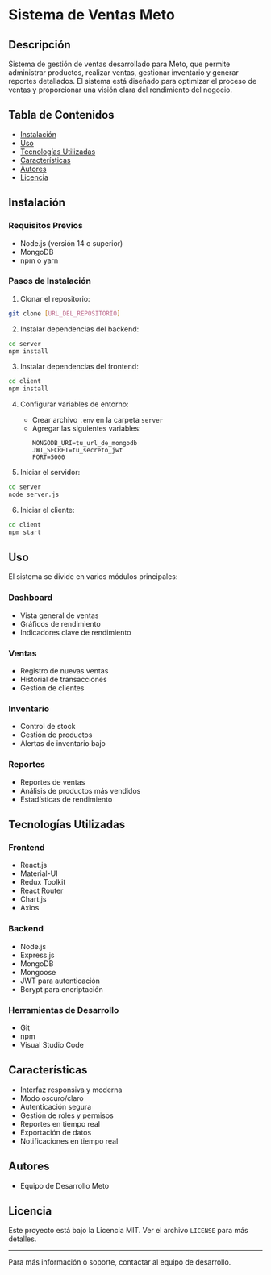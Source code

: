 # Sistema de Ventas Meto

## Descripción
Sistema de gestión de ventas desarrollado para Meto, que permite administrar productos, realizar ventas, gestionar inventario y generar reportes detallados. El sistema está diseñado para optimizar el proceso de ventas y proporcionar una visión clara del rendimiento del negocio.

## Tabla de Contenidos
- [Instalación](#instalación)
- [Uso](#uso)
- [Tecnologías Utilizadas](#tecnologías-utilizadas)
- [Características](#características)
- [Autores](#autores)
- [Licencia](#licencia)

## Instalación

### Requisitos Previos
- Node.js (versión 14 o superior)
- MongoDB
- npm o yarn

### Pasos de Instalación

1. Clonar el repositorio:
```bash
git clone [URL_DEL_REPOSITORIO]
```

2. Instalar dependencias del backend:
```bash
cd server
npm install
```

3. Instalar dependencias del frontend:
```bash
cd client
npm install
```

4. Configurar variables de entorno:
   - Crear archivo `.env` en la carpeta `server`
   - Agregar las siguientes variables:
     ```
     MONGODB_URI=tu_url_de_mongodb
     JWT_SECRET=tu_secreto_jwt
     PORT=5000
     ```

5. Iniciar el servidor:
```bash
cd server
node server.js
```

6. Iniciar el cliente:
```bash
cd client
npm start
```

## Uso

El sistema se divide en varios módulos principales:

### Dashboard
- Vista general de ventas
- Gráficos de rendimiento
- Indicadores clave de rendimiento

### Ventas
- Registro de nuevas ventas
- Historial de transacciones
- Gestión de clientes

### Inventario
- Control de stock
- Gestión de productos
- Alertas de inventario bajo

### Reportes
- Reportes de ventas
- Análisis de productos más vendidos
- Estadísticas de rendimiento

## Tecnologías Utilizadas

### Frontend
- React.js
- Material-UI
- Redux Toolkit
- React Router
- Chart.js
- Axios

### Backend
- Node.js
- Express.js
- MongoDB
- Mongoose
- JWT para autenticación
- Bcrypt para encriptación

### Herramientas de Desarrollo
- Git
- npm
- Visual Studio Code

## Características
- Interfaz responsiva y moderna
- Modo oscuro/claro
- Autenticación segura
- Gestión de roles y permisos
- Reportes en tiempo real
- Exportación de datos
- Notificaciones en tiempo real

## Autores
- Equipo de Desarrollo Meto

## Licencia
Este proyecto está bajo la Licencia MIT. Ver el archivo `LICENSE` para más detalles.

---

Para más información o soporte, contactar al equipo de desarrollo. 